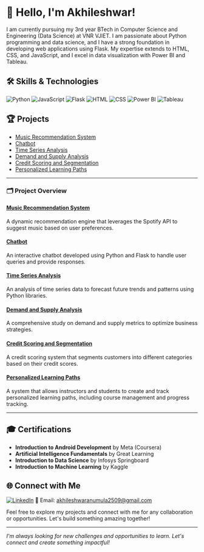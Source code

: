 # 👋 Hello, I'm Akhileshwar!

I am currently pursuing my 3rd year BTech in Computer Science and Engineering (Data Science) at VNR VJIET. I am passionate about Python programming and data science, and I have a strong foundation in developing web applications using Flask. My expertise extends to HTML, CSS, and JavaScript, and I excel in data visualization with Power BI and Tableau.

## 🛠️ Skills & Technologies

![Python](https://img.shields.io/badge/-Python-3776AB?style=flat&logo=python&logoColor=white)
![JavaScript](https://img.shields.io/badge/-JavaScript-F7DF1E?style=flat&logo=javascript&logoColor=black)
![Flask](https://img.shields.io/badge/-Flask-000000?style=flat&logo=flask&logoColor=white)
![HTML](https://img.shields.io/badge/-HTML-E34F26?style=flat&logo=html5&logoColor=white)
![CSS](https://img.shields.io/badge/-CSS-1572B6?style=flat&logo=css3&logoColor=white)
![Power BI](https://img.shields.io/badge/-Power%20BI-F2C300?style=flat&logo=powerbi&logoColor=white)
![Tableau](https://img.shields.io/badge/-Tableau-E97627?style=flat&logo=tableau&logoColor=white)

## 🏆 Projects

- [Music Recommendation System](#music-recommendation-system)
- [Chatbot](#chatbot)
- [Time Series Analysis](#time-series-analysis)
- [Demand and Supply Analysis](#demand-and-supply-analysis)
- [Credit Scoring and Segmentation](#credit-scoring-and-segmentation)
- [Personalized Learning Paths](#personalized-learning-paths)

---

### 🗂️ Project Overview

#### [Music Recommendation System](#)
A dynamic recommendation engine that leverages the Spotify API to suggest music based on user preferences.

#### [Chatbot](#)
An interactive chatbot developed using Python and Flask to handle user queries and provide responses.

#### [Time Series Analysis](#)
An analysis of time series data to forecast future trends and patterns using Python libraries.

#### [Demand and Supply Analysis](#)
A comprehensive study on demand and supply metrics to optimize business strategies.

#### [Credit Scoring and Segmentation](#)
A credit scoring system that segments customers into different categories based on their credit scores.

#### [Personalized Learning Paths](#)
A system that allows instructors and students to create and track personalized learning paths, including course management and progress tracking.

---

## 🎓 Certifications

- **Introduction to Android Development** by Meta (Coursera)
- **Artificial Intelligence Fundamentals** by Great Learning
- **Introduction to Data Science** by Infosys Springboard
- **Introduction to Machine Learning** by Kaggle

## 🌐 Connect with Me

[![LinkedIn](https://img.shields.io/badge/LinkedIn-0A66C2?style=flat&logo=linkedin&logoColor=white)](https://www.linkedin.com/in/akhileshwar-anumula-8a2760252)
📧 Email: [akhileshwaranumula2509@gmail.com](mailto:akhileshwaranumula2509@gmail.com)

Feel free to explore my projects and connect with me for any collaboration or opportunities. Let's build something amazing together!

---

*I'm always looking for new challenges and opportunities to learn. Let's connect and create something impactful!*
